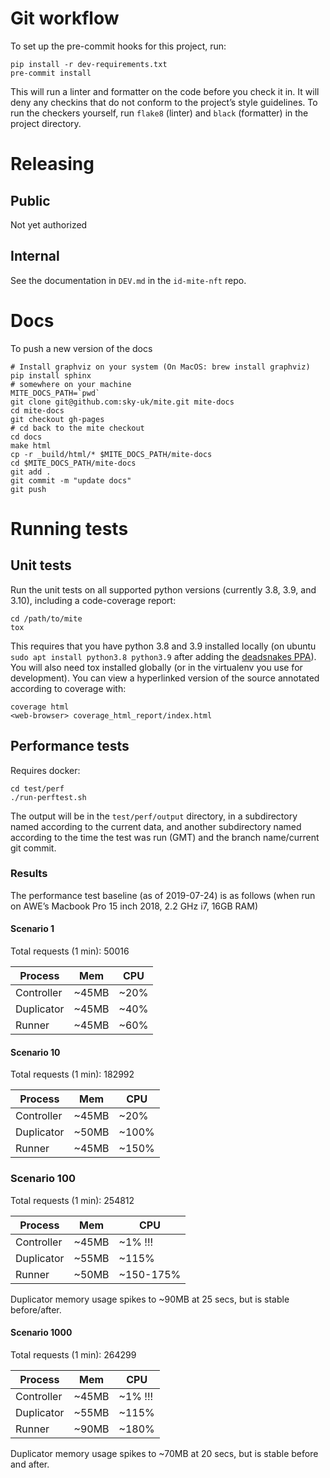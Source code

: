 # Git workflow

To set up the pre-commit hooks for this project, run:

```
pip install -r dev-requirements.txt
pre-commit install
```

This will run a linter and formatter on the code before you check it in.
It will deny any checkins that do not conform to the projectʼs style
guidelines.  To run the checkers yourself, run `flake8` (linter) and
`black` (formatter) in the project directory.

# Releasing

## Public

Not yet authorized

## Internal

See the documentation in `DEV.md` in the `id-mite-nft` repo.

# Docs

To push a new version of the docs

```
# Install graphviz on your system (On MacOS: brew install graphviz)
pip install sphinx
# somewhere on your machine
MITE_DOCS_PATH=`pwd`
git clone git@github.com:sky-uk/mite.git mite-docs
cd mite-docs
git checkout gh-pages
# cd back to the mite checkout
cd docs
make html
cp -r _build/html/* $MITE_DOCS_PATH/mite-docs
cd $MITE_DOCS_PATH/mite-docs
git add .
git commit -m "update docs"
git push
```

# Running tests

## Unit tests

Run the unit tests on all supported python versions (currently 3.8,
3.9, and 3.10), including a code-coverage report:

```
cd /path/to/mite
tox
```

This requires that you have python 3.8 and 3.9 installed locally (on
ubuntu `sudo apt install python3.8 python3.9` after adding the
[deadsnakes
PPA](https://launchpad.net/~deadsnakes/+archive/ubuntu/ppa)).  You will
also need tox installed globally (or in the virtualenv you use for
development).  You can view a hyperlinked version of the source
annotated according to coverage with:

```
coverage html
<web-browser> coverage_html_report/index.html
```

## Performance tests

Requires docker:

```
cd test/perf
./run-perftest.sh
```

The output will be in the `test/perf/output` directory, in a
subdirectory named according to the current data, and another
subdirectory named according to the time the test was run (GMT) and the
branch name/current git commit.

### Results

The performance test baseline (as of 2019-07-24) is as follows (when run
on AWEʼs Macbook Pro 15 inch 2018, 2.2 GHz i7, 16GB RAM)

#### Scenario 1

Total requests (1 min): 50016

| Process    | Mem   | CPU  |
|------------|-------|------|
| Controller | ~45MB | ~20% |
| Duplicator | ~45MB | ~40% |
| Runner     | ~45MB | ~60% |

#### Scenario 10

Total requests (1 min): 182992

| Process    | Mem   | CPU   |
|------------|-------|-------|
| Controller | ~45MB | ~20%  |
| Duplicator | ~50MB | ~100% |
| Runner     | ~45MB | ~150% |

### Scenario 100

Total requests (1 min): 254812

| Process    | Mem   | CPU       |
|------------|-------|-----------|
| Controller | ~45MB | ~1% !!!   |
| Duplicator | ~55MB | ~115%     |
| Runner     | ~50MB | ~150-175% |

Duplicator memory usage spikes to ~90MB at 25 secs, but is stable
before/after.

#### Scenario 1000

Total requests (1 min): 264299

| Process    | Mem   | CPU     |
|------------|-------|---------|
| Controller | ~45MB | ~1% !!! |
| Duplicator | ~55MB | ~115%   |
| Runner     | ~90MB | ~180%   |

Duplicator memory usage spikes to ~70MB at 20 secs, but is stable before
and after.
